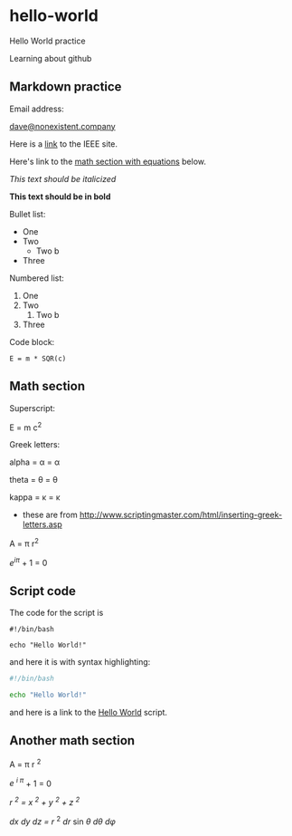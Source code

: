 # hello-world
Hello World practice

Learning about github

## Markdown practice

Email address:

dave@nonexistent.company

Here is a [link](https://www.ieee.org) to the IEEE site.

Here's link to the [math section with equations](https://github.com/dlewis24/hello-world/blob/master/README.md#math-section) below.

*This text should be italicized*

**This text should be in bold**

Bullet list:
* One
* Two
    * Two b
* Three

Numbered list:
1. One
2. Two
    1. Two b
3. Three

Code block:
```
E = m * SQR(c)
```

## Math section
Superscript:

E = m c<sup>2</sup>

Greek letters:

alpha = &alpha; = &#945;

theta = &theta; = &#952;

kappa = &kappa; = &#954;

- these are from http://www.scriptingmaster.com/html/inserting-greek-letters.asp

A = &pi; r<sup>2</sup>

*e<sup>i&pi;</sup>* + 1 = 0

## Script code
The code for the script is
```
#!/bin/bash

echo "Hello World!"
```
and here it is with syntax highlighting:
```Bash
#!/bin/bash

echo "Hello World!"
```
and here is a link to the [Hello World](hello.sh) script.

## Another math section
A = &pi; r <sup>2</sup>

*e <sup>i &pi;</sup>* + 1 = 0

*r <sup>2</sup> = x <sup>2</sup> + y <sup>2</sup> + z <sup>2</sup>*

*dx dy dz = r* <sup>2</sup> *dr* sin *&theta; d&theta; d&phi;*
